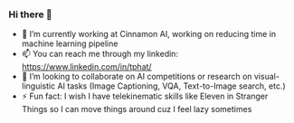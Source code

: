 ### Hi there 👋

- 🔭 I’m currently working at Cinnamon AI, working on reducing time in machine learning pipeline 
- 📫 You can reach me through my linkedin: https://www.linkedin.com/in/tphat/
- 👯 I’m looking to collaborate on AI competitions or research on visual-linguistic AI tasks (Image Captioning, VQA, Text-to-Image search, etc.)
- ⚡ Fun fact: I wish I have telekinematic skills like Eleven in Stranger Things so I can move things around cuz I feel lazy sometimes




<!--
**patrickphatnguyen/patrickphatnguyen** is a ✨ _special_ ✨ repository because its `README.md` (this file) appears on your GitHub profile.

Here are some ideas to get you started:

- 🌱 I’m currently learning ...
- 🤔 I’m looking for help with ...
- 💬 Ask me about ...
- 😄 Pronouns: ...
-->
